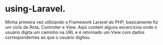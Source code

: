 # using-Laravel.
 Minha primeira vez utilizando o Framework Laravel do PHP, basicamente fiz um ciclo de Rota, Controller e View. Aqui contem alguns excercícios onde o usuário digita um caminho na URL e é retornado um View com dados correspondentes ao que o usuário digitou.
